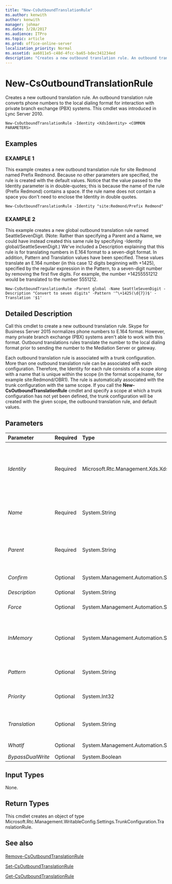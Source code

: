```yaml
---
title: "New-CsOutboundTranslationRule"
ms.author: kenwith
author: kenwith
manager: johmar
ms.date: 3/28/2017
ms.audience: ITPro
ms.topic: article
ms.prod: office-online-server
localization_priority: Normal
ms.assetid: aa6011e5-c48d-4fcc-ba65-bdec341234ed
description: "Creates a new outbound translation rule. An outbound translation rule converts phone numbers to the local dialing format for interaction with private branch exchange (PBX) systems. This cmdlet was introduced in Lync Server 2010."
---
```


# New-CsOutboundTranslationRule
 
Creates a new outbound translation rule. An outbound translation rule converts phone numbers to the local dialing format for interaction with private branch exchange (PBX) systems. This cmdlet was introduced in Lync Server 2010.
  
```
New-CsOutboundTranslationRule -Identity <XdsIdentity> <COMMON PARAMETERS>

```

## Examples

### EXAMPLE 1

This example creates a new outbound translation rule for site Redmond named Prefix Redmond. Because no other parameters are specified, the rule is created with the default values. Notice that the value passed to the Identity parameter is in double-quotes; this is because the name of the rule (Prefix Redmond) contains a space. If the rule name does not contain a space you don't need to enclose the Identity in double quotes.
  
```
New-CsOutboundTranslationRule -Identity "site:Redmond/Prefix Redmond"
```

### EXAMPLE 2

This example creates a new global outbound translation rule named SeattleSevenDigit. (Note: Rather than specifying a Parent and a Name, we could have instead created this same rule by specifying -Identity global/SeattleSevenDigit.) We've included a Description explaining that this rule is for translating numbers in E.164 format to a seven-digit format. In addition, Pattern and Translation values have been specified. These values translate an E.164 number (in this case 12 digits beginning with +1425), specified by the regular expression in the Pattern, to a seven-digit number by removing the first five digits. For example, the number +14255551212 would be translated to the number 5551212.
  
```
New-CsOutboundTranslationRule -Parent global -Name SeattleSevenDigit -Description "Convert to seven digits" -Pattern '^\+1425(\d{7})$' -Translation '$1'
```

## Detailed Description

Call this cmdlet to create a new outbound translation rule. Skype for Business Server 2015 normalizes phone numbers to E.164 format. However, many private branch exchange (PBX) systems aren't able to work with this format. Outbound translations rules translate the number to the local dialing format prior to sending the number to the Mediation Server or gateway.
  
Each outbound translation rule is associated with a trunk configuration. More than one outbound translation rule can be associated with each configuration. Therefore, the Identity for each rule consists of a scope along with a name that is unique within the scope (in the format scope/name, for example site:Redmond/OBR1). The rule is automatically associated with the trunk configuration with the same scope. If you call the **New-CsOutboundTranslationRule** cmdlet and specify a scope at which a trunk configuration has not yet been defined, the trunk configuration will be created with the given scope, the outbound translation rule, and default values.
  
## Parameters

|**Parameter**|**Required**|**Type**|**Description**|
|:-----|:-----|:-----|:-----|
| _Identity_ <br/> |Required  <br/> |Microsoft.Rtc.Management.Xds.XdsIdentity  <br/> |A unique identifier for the outbound translation rule. The Identity includes the scope at which the rule is applied and the name of the rule, and must be at the global, site, or service (PSTNGateway only) scope. For example, site:Redmond/OutboundRule1 and PstnGateway:Redmond.litwareinc.com/OutboundRule2.  <br/> If the Identity parameter is specified, you cannot specify values for the Name or Parent parameters.  <br/> |
| _Name_ <br/> |Required  <br/> |System.String  <br/> |The name of the outbound translation rule. If no Name is supplied, an Identity consisting of a scope and name must be specified. If a Name is supplied, the Parent parameter is also required, but an Identity cannot be specified.  <br/> |
| _Parent_ <br/> |Required  <br/> |System.String  <br/> |The scope of the outbound translation rule. If a value is specified for this parameter, a value must also be specified for the Name parameter. However, the Identity parameter cannot be specified. If the Parent and Name parameters aren't specified, the Identity must be.  <br/> |
| _Confirm_ <br/> |Optional  <br/> |System.Management.Automation.SwitchParameter  <br/> |Prompts you for confirmation before executing the command.  <br/> |
| _Description_ <br/> |Optional  <br/> |System.String  <br/> |A description of the outbound translation rule. This description will help identify the purpose of the rule.  <br/> |
| _Force_ <br/> |Optional  <br/> |System.Management.Automation.SwitchParameter  <br/> |Suppresses any confirmation prompts that would otherwise be displayed before making changes.  <br/> |
| _InMemory_ <br/> |Optional  <br/> |System.Management.Automation.SwitchParameter  <br/> |Creates an object reference without actually committing the object as a permanent change. If you assign the output of this cmdlet called with this parameter to a variable, you can make changes to the properties of the object reference and then commit those changes by calling this cmdlet's matching **Set-\<cmdlet\>**. <br/> |
| _Pattern_ <br/> |Optional  <br/> |System.String  <br/> |A regular expression representing the number pattern to which the Translation will be applied.  <br/> Default: ^\+(\d\*)$  <br/> |
| _Priority_ <br/> |Optional  <br/> |System.Int32  <br/> |If a number matches the Pattern of more than one outbound translation rule, rules are applied in priority order. Use this parameter to assign a priority to the rule.  <br/> |
| _Translation_ <br/> |Optional  <br/> |System.String  <br/> |A regular expression that will be applied to the number matching the Pattern to prepare that number for outbound routing.  <br/> Default: $1  <br/> |
| _WhatIf_ <br/> |Optional  <br/> |System.Management.Automation.SwitchParameter  <br/> |Describes what would happen if you executed the command without actually executing the command.  <br/> |
| _BypassDualWrite_ <br/> |Optional  <br/> |System.Boolean  <br/> |PARAMVALUE: $true | $false  <br/> |
   
## Input Types

None.
  
## Return Types

This cmdlet creates an object of type Microsoft.Rtc.Management.WritableConfig.Settings.TrunkConfiguration.TranslationRule.
  
## See also

#### 

[Remove-CsOutboundTranslationRule](remove-csoutboundtranslationrule.md)
  
[Set-CsOutboundTranslationRule](set-csoutboundtranslationrule.md)
  
[Get-CsOutboundTranslationRule](get-csoutboundtranslationrule.md)

